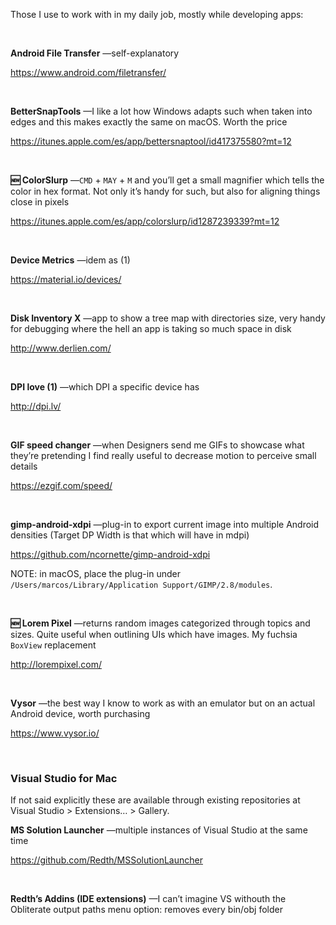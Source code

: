 Those I use to work with in my daily job, mostly while developing apps:

 

**Android File Transfer** —self-explanatory

<https://www.android.com/filetransfer/>

 

**BetterSnapTools** —I like a lot how Windows adapts such when taken into edges
and this makes exactly the same on macOS. Worth the price

<https://itunes.apple.com/es/app/bettersnaptool/id417375580?mt=12>

 

**🆕 ColorSlurp** —`CMD` + `MAY` + `M` and you’ll get a small magnifier which
tells the color in hex format. Not only it’s handy for such, but also for
aligning things close in pixels

<https://itunes.apple.com/es/app/colorslurp/id1287239339?mt=12>

 

**Device Metrics** —idem as (1)

<https://material.io/devices/>

 

**Disk Inventory X** —app to show a tree map with directories size, very handy
for debugging where the hell an app is taking so much space in disk

<http://www.derlien.com/>

 

**DPI love (1)** —which DPI a specific device has

<http://dpi.lv/>

 

**GIF speed changer** —when Designers send me GIFs to showcase what they’re
pretending I find really useful to decrease motion to perceive small details

<https://ezgif.com/speed/>

 

**gimp-android-xdpi** —plug-in to export current image into multiple Android
densities (Target DP Width is that which will have in mdpi) 

<https://github.com/ncornette/gimp-android-xdpi>

NOTE: in macOS, place the plug-in under `/Users/marcos/Library/Application
Support/GIMP/2.8/modules`.

 

**🆕 Lorem Pixel** —returns random images categorized through topics and sizes.
Quite useful when outlining UIs which have images. My fuchsia `BoxView`
replacement

<http://lorempixel.com/>

 

**Vysor** —the best way I know to work as with an emulator but on an actual
Android device, worth purchasing

<https://www.vysor.io/>

 

### Visual Studio for Mac

If not said explicitly these are available through existing repositories at
Visual Studio \> Extensions… \> Gallery.

**MS Solution Launcher** —multiple instances of Visual Studio at the same time

<https://github.com/Redth/MSSolutionLauncher>

 

**Redth’s Addins (IDE extensions)** —I can’t imagine VS withouth the Obliterate
output paths menu option: removes every bin/obj folder
